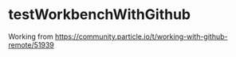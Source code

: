 # testWorkbenchWithGithub

Working from https://community.particle.io/t/working-with-github-remote/51939
